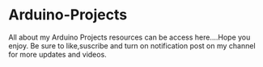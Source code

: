 # Arduino-Projects
All about my Arduino Projects resources can be access here....Hope you enjoy.
Be sure to like,suscribe and turn on notification post on my channel for more updates and videos.
